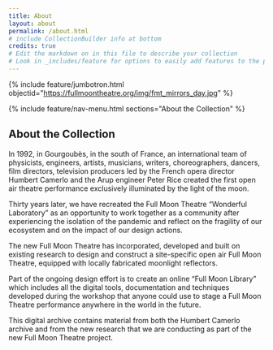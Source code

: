 ```yaml
---
title: About
layout: about
permalink: /about.html
# include CollectionBuilder info at bottom
credits: true
# Edit the markdown on in this file to describe your collection
# Look in _includes/feature for options to easily add features to the page
---
```


{% include feature/jumbotron.html objectid="https://fullmoontheatre.org/img/fmt_mirrors_day.jpg" %}

{% include feature/nav-menu.html sections="About the Collection" %}

## About the Collection

In 1992, in Gourgoubès, in the south of France, an international team of physicists, engineers, artists, musicians, writers, choreographers, dancers, film directors, television producers led by the French opera director Humbert Camerlo and the Arup engineer Peter Rice created the first open air theatre performance exclusively illuminated by the light of the moon.

Thirty years later, we have recreated the Full Moon Theatre “Wonderful Laboratory” as an opportunity to work together as a community after experiencing the isolation of the pandemic and reflect on the fragility of our ecosystem and on the impact of our design actions.

The new Full Moon Theatre has incorporated, developed and built on existing research to design and construct a site-specific open air Full Moon Theatre, equipped with locally fabricated moonlight reflectors.

Part of the ongoing design effort is to create an online “Full Moon Library” which includes all the digital tools, documentation and techniques developed during the workshop that anyone could use to stage a Full Moon Theatre performance anywhere in the world in the future.

This digital archive contains material from both the Humbert Camerlo archive and from the new research that we are conducting
as part of the new Full Moon Theatre project.

